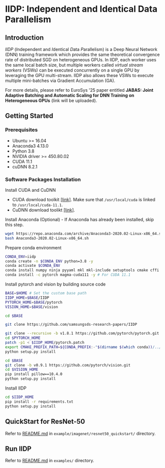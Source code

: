 # IIDP: Independent and Identical Data Parallelism
## Introduction
*IIDP* (*I*ndependent and *I*dentical *D*ata *P*arallelism) is a Deep Neural Network (DNN) training framework
which provides the same theoretical convergence rate of distributed SGD on heterogeneous GPUs.
In IIDP, each worker uses the same local batch size, but multiple workers called *virtual stream workers* (VSWs) can be executed concurrently on a single GPU by leveraging the GPU multi-stream.
IIDP also allows these VSWs to execute multiple mini-batches via Gradient Accumulation (GA).

For more details, please refer to EuroSys '25 paper entitled **JABAS: Joint Adaptive Batching and Automatic Scaling for DNN Training on Heterogeneous GPUs** (link will be uploaded).

## Getting Started
### Prerequisites
* Ubuntu >= 16.04
* Anaconda3 4.13.0
* Python 3.8
* NVIDIA driver >= 450.80.02
* CUDA 11.1
* cuDNN 8.2.1

### Software Packages Installation
Install CUDA and CuDNN
- CUDA download toolkit [[link]](https://developer.nvidia.com/cuda-toolkit-archive). Make sure that `/usr/local/cuda` is linked to `/usr/local/cuda-11.1`.
- CuDNN download toolikt [[link]](https://developer.nvidia.com/rdp/cudnn-archive).

Install Anaconda (Optional) - If Anaconda has already been installed, skip this step.
```bash
wget https://repo.anaconda.com/archive/Anaconda3-2020.02-Linux-x86_64.sh
bash Anaconda3-2020.02-Linux-x86_64.sh
```

Prepare conda environment
```bash
CONDA_ENV=iidp
conda create -n $CONDA_ENV python=3.8 -y
conda activate $CONDA_ENV
conda install numpy ninja pyyaml mkl mkl-include setuptools cmake cffi typing_extensions future six requests dataclasses -y
conda install -c pytorch magma-cuda111 -y # For CUDA 11.1
```
Install pytorch and vision by building source code
```bash
BASE=$HOME # Set the custom base path
IIDP_HOME=$BASE/IIDP
PYTORCH_HOME=$BASE/pytorch
VISION_HOME=$BASE/vision

cd $BASE

git clone https://github.com/samsungsds-research-papers/IIDP

git clone --recursive -b v1.8.1 https://github.com/pytorch/pytorch.git
cd $PYTORCH_HOME
patch -p1 < $IIDP_HOME/pytorch.patch
export CMAKE_PREFIX_PATH=${CONDA_PREFIX:-"$(dirname $(which conda))/../"}
python setup.py install

cd $BASE
git clone -b v0.9.1 https://github.com/pytorch/vision.git
cd $VISION_HOME
pip install pillow==10.4.0
python setup.py install
```
Install IIDP
```bash
cd $IIDP_HOME
pip install -r requirements.txt
python setup.py install
```

## QuickStart for ResNet-50
Refer to [README.md](example/imagenet/resnet50_quickstart/) in ```example/imagenet/resnet50_quickstart/``` directory.

## Run IIDP
Refer to [README.md](example/) in ```examples/``` directory.
